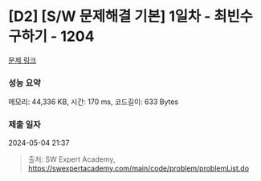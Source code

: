 # [D2] [S/W 문제해결 기본] 1일차 - 최빈수 구하기 - 1204 

[문제 링크](https://swexpertacademy.com/main/code/problem/problemDetail.do?contestProbId=AV13zo1KAAACFAYh) 

### 성능 요약

메모리: 44,336 KB, 시간: 170 ms, 코드길이: 633 Bytes

### 제출 일자

2024-05-04 21:37



> 출처: SW Expert Academy, https://swexpertacademy.com/main/code/problem/problemList.do